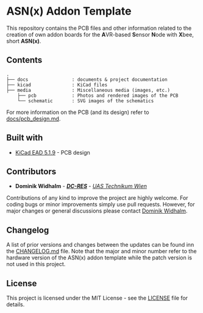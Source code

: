 # ASN(x) Addon Template

This repository contains the PCB files and other information related to the creation of own addon boards for the **A**VR-based **S**ensor **N**ode with **X**bee, short **ASN(x)**.


## Contents

```
.
├── docs                : documents & project documentation
├── kicad               : KiCad files
├── media               : Miscellaneous media (images, etc.)
    ├── pcb             : Photos and rendered images of the PCB
    └── schematic       : SVG images of the schematics
```

For more information on the PCB (and its design) refer to [docs/pcb_design.md](docs/pcb_design.md).


## Built with

* [KiCad EAD 5.1.9](https://kicad.org/) - PCB design


## Contributors

* **Dominik Widhalm** - [***DC-RES***](https://informatics.tuwien.ac.at/doctoral/resilient-embedded-systems/) - [*UAS Technikum Wien*](https://embsys.technikum-wien.at/staff/widhalm/)

Contributions of any kind to improve the project are highly welcome.
For coding bugs or minor improvements simply use pull requests.
However, for major changes or general discussions please contact [Dominik Widhalm](mailto:widhalm@technikum-wien.at?subject=ASN(x)%20on%20GitHub).


## Changelog

A list of prior versions and changes between the updates can be found inn the [CHANGELOG.md](CHANGELOG.md) file.
Note that the major and minor number refer to the hardware version of the ASN(x) addon template while the patch version is not used in this project.


## License

This project is licensed under the MIT License - see the [LICENSE](LICENSE) file for details.
